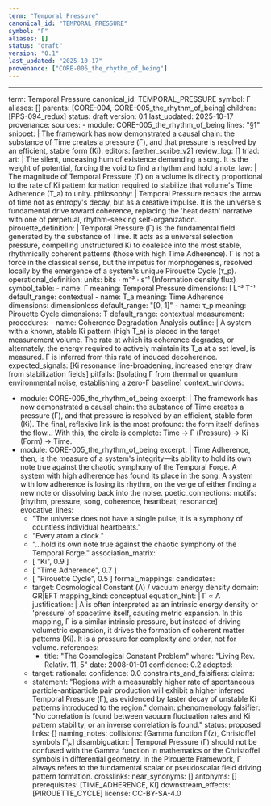 ```yaml
---
term: "Temporal Pressure"
canonical_id: "TEMPORAL_PRESSURE"
symbol: "Γ"
aliases: []
status: "draft"
version: "0.1"
last_updated: "2025-10-17"
provenance: ["CORE-005_the_rhythm_of_being"]
---
```


---
term: Temporal Pressure
canonical_id: TEMPORAL_PRESSURE
symbol: Γ
aliases: []
parents: [CORE-004, CORE-005_the_rhythm_of_being]
children: [PPS-094_redux]
status: draft
version: 0.1
last_updated: 2025-10-17
provenance:
  sources:
    - module: CORE-005_the_rhythm_of_being
      lines: "§1"
      snippet: |
        The framework has now demonstrated a causal chain: the substance of Time creates a pressure (Γ), and that pressure is resolved by an efficient, stable form (Ki).
  editors: [aether_scribe_v2]
  review_log: []
triad:
  art: |
    The silent, unceasing hum of existence demanding a song. It is the weight of potential, forcing the void to find a rhythm and hold a note.
  law: |
    The magnitude of Temporal Pressure (Γ) on a volume is directly proportional to the rate of Ki pattern formation required to stabilize that volume's Time Adherence (T_a) to unity.
  philosophy: |
    Temporal Pressure recasts the arrow of time not as entropy's decay, but as a creative impulse. It is the universe's fundamental drive toward coherence, replacing the 'heat death' narrative with one of perpetual, rhythm-seeking self-organization.
pirouette_definition: |
  Temporal Pressure (Γ) is the fundamental field generated by the substance of Time. It acts as a universal selection pressure, compelling unstructured Ki to coalesce into the most stable, rhythmically coherent patterns (those with high Time Adherence). Γ is not a force in the classical sense, but the impetus for morphogenesis, resolved locally by the emergence of a system's unique Pirouette Cycle (τ_p).
operational_definition:
  units: bits ⋅ m⁻³ ⋅ s⁻¹ (Information density flux)
  symbol_table:
    - name: Γ
      meaning: Temporal Pressure
      dimensions: I L⁻³ T⁻¹
      default_range: contextual
    - name: T_a
      meaning: Time Adherence
      dimensions: dimensionless
      default_range: "[0, 1]"
    - name: τ_p
      meaning: Pirouette Cycle
      dimensions: T
      default_range: contextual
  measurement:
    procedures:
      - name: Coherence Degradation Analysis
        outline: |
          A system with a known, stable Ki pattern (high T_a) is placed in the target measurement volume. The rate at which its coherence degrades, or alternately, the energy required to actively maintain its T_a at a set level, is measured. Γ is inferred from this rate of induced decoherence.
        expected_signals: [Ki resonance line-broadening, increased energy draw from stabilization fields]
        pitfalls: [Isolating Γ from thermal or quantum environmental noise, establishing a zero-Γ baseline]
context_windows:
  - module: CORE-005_the_rhythm_of_being
    excerpt: |
      The framework has now demonstrated a causal chain: the substance of Time creates a pressure (Γ), and that pressure is resolved by an efficient, stable form (Ki). The final, reflexive link is the most profound: the form itself defines the flow... With this, the circle is complete: Time → Γ (Pressure) → Ki (Form) → Time.
  - module: CORE-005_the_rhythm_of_being
    excerpt: |
      Time Adherence, then, is the measure of a system's integrity—its ability to hold its own note true against the chaotic symphony of the Temporal Forge. A system with high adherence has found its place in the song. A system with low adherence is losing its rhythm, on the verge of either finding a new note or dissolving back into the noise.
poetic_connections:
  motifs: [rhythm, pressure, song, coherence, heartbeat, resonance]
  evocative_lines:
    - "The universe does not have a single pulse; it is a symphony of countless individual heartbeats."
    - "Every atom a clock."
    - "...hold its own note true against the chaotic symphony of the Temporal Forge."
  association_matrix:
    - [ "Ki", 0.9 ]
    - [ "Time Adherence", 0.7 ]
    - [ "Pirouette Cycle", 0.5 ]
formal_mappings:
  candidates:
    - target: Cosmological Constant (Λ) / vacuum energy density
      domain: GR|EFT
      mapping_kind: conceptual
      equation_hint: |
        Γ ∝ Λ
      justification: |
        Λ is often interpreted as an intrinsic energy density or 'pressure' of spacetime itself, causing metric expansion. In this mapping, Γ is a similar intrinsic pressure, but instead of driving volumetric expansion, it drives the formation of coherent matter patterns (Ki). It is a pressure for complexity and order, not for volume.
      references:
        - title: "The Cosmological Constant Problem"
          where: "Living Rev. Relativ. 11, 5"
          date: 2008-01-01
      confidence: 0.2
  adopted:
    - target:
      rationale:
      confidence: 0.0
constraints_and_falsifiers:
  claims:
    - statement: "Regions with a measurably higher rate of spontaneous particle-antiparticle pair production will exhibit a higher inferred Temporal Pressure (Γ), as evidenced by faster decay of unstable Ki patterns introduced to the region."
      domain: phenomenology
      falsifier: "No correlation is found between vacuum fluctuation rates and Ki pattern stability, or an inverse correlation is found."
      status: proposed
      links: []
naming_notes:
  collisions: [Gamma function Γ(z), Christoffel symbols Γⁱⱼₖ]
  disambiguation: |
    Temporal Pressure (Γ) should not be confused with the Gamma function in mathematics or the Christoffel symbols in differential geometry. In the Pirouette Framework, Γ always refers to the fundamental scalar or pseudoscalar field driving pattern formation.
crosslinks:
  near_synonyms: []
  antonyms: []
  prerequisites: [TIME_ADHERENCE, KI]
  downstream_effects: [PIROUETTE_CYCLE]
license: CC-BY-SA-4.0